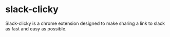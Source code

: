slack-clicky
============

Slack-clicky is a chrome extension designed to make sharing a link to slack as fast and easy as possible.
